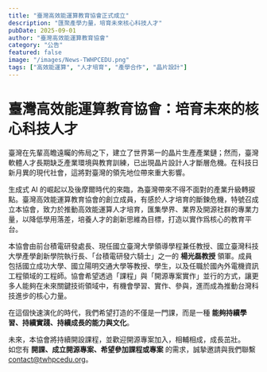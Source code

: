 ```yaml
---
title: "臺灣高效能運算教育協會正式成立"
description: "匯聚產學力量，培育未來核心科技人才"
pubDate: 2025-09-01
author: "臺灣高效能運算教育協會"
category: "公告"
featured: false
image: "/images/News-TWHPCEDU.png"
tags: ["高效能運算", "人才培育", "產學合作", "晶片設計"]
---
```


# 臺灣高效能運算教育協會：培育未來的核心科技人才

臺灣在先輩高瞻遠矚的佈局之下，建立了世界第一的晶片生產產業鏈；然而，臺灣軟體人才長期缺乏產業環境與教育訓練，已出現晶片設計人才斷層危機。在科技日新月異的現代社會，這將對臺灣的領先地位帶來重大影響。

生成式 AI 的崛起以及後摩爾時代的來臨，為臺灣帶來不得不面對的產業升級轉捩點。臺灣高效能運算教育協會的創立成員，有感於人才培育的斷鍊危機，特號召成立本協會，致力於推動高效能運算人才培育，匯集學界、業界及開源社群的專業力量，以降低學用落差，培養人才的創新思維為目標，打造以實作爲核心的教育平台。

本協會由前台積電研發處長、現任國立臺灣大學領導學程兼任教授、國立臺灣科技大學產學創新學院執行長、「台積電研發六騎士」之一的 **楊光磊教授** 領軍。成員包括國立成功大學、國立陽明交通大學等教授、學生，以及任職於國內外電機資訊工程領域的工程師。協會希望透過「課程」與「開源專案實作」並行的方式，讓更多人能夠在未來關鍵技術領域中，有機會學習、實作、參與，進而成為推動台灣科技進步的核心力量。

在這個快速演化的時代，我們希望打造的不僅是一門課，而是一種 **能夠持續學習、持續實踐、持續成長的能力與文化**。

未來，本協會將持續開設課程，並歡迎開源專案加入，相輔相成，成長茁壯。  
如您有 **開課、成立開源專案、希望參加課程或專案** 的需求，誠摯邀請與我們聯繫 [contact@twhpcedu.org](mailto:contact@twhpcedu.org)。
